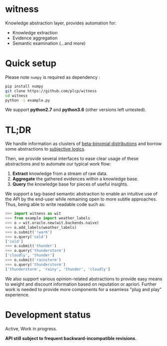 
# witness

Knowledge abstraction layer, provides automation for:
 - Knowledge extraction
 - Evidence aggregation
 - Semantic examination
(…and more)

# Quick setup

Please note `numpy` is required as dependency :
```sh
pip install numpy
git clone https://github.com/plcp/witness
cd witness
python -i example.py
```
We support **python2.7** and **python3.6** (other versions left untested).

# TL;DR

We handle information as clusters of [beta-binomial
distributions](https://en.wikipedia.org/wiki/Beta-binomial_distribution)
 and borrow some abstractions to
[subjective logics](https://scholar.google.fr/scholar?q=subjective+logic).

Then, we provide several interfaces to ease clear usage of these
abstractions and to automate our typical work flow:
 1. **Extract** knowledge from a stream of raw data.
 2. **Aggregate** the gathered evidences within a knowledge base.
 3. **Query** the knowledge base for pieces of useful insights.

We support a tag-based semantic abstraction to enable an intuitive use of the
API by the end-user while remaining open to more subtle approaches.
Thus, being able to write readable code such as:

```python
>>> import witness as wit
>>> from example import weather_labels
>>> o = wit.oracle.new(wit.backends.naive)
>>> o.add_labels(weather_labels)
>>> o.submit('!warm')
>>> o.query('cold')
['cold']
>>> o.submit('thunder')
>>> o.query('thunderstorm')
['cloudly', 'thunder']
>>> o.submit('rainstorm')
>>> o.query('thunderstorm')
['thunderstorm', 'rainy', 'thunder', 'cloudly']
```

We also support various opinion-related abstractions to provide easy means to
weight and discount information based on reputation or apriori. Further work is
needed to provide more components for a seamless "plug and play" experience.

# Development status

Active, Work in progress.

**API still subject to frequent backward-incompatible revisions.**
